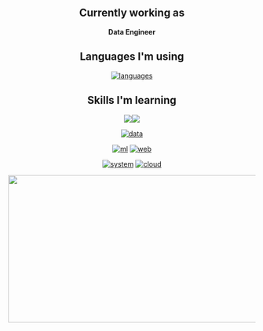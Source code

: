<div align="center">

## Currently working as

**Data Engineer**

## Languages I'm using

[![languages](https://skillicons.dev/icons?i=py,kotlin,scala,r)](https://skillicons.dev)
  
## Skills I'm learning

<img src="https://img.shields.io/badge/Spark-E25A1C?style=flat-squre&logo=apachespark&logoColor=white"/><img src="https://img.shields.io/badge/Airflow-017CEE?style=flat-squre&logo=apacheairflow&logoColor=white"/>

[![data](https://skillicons.dev/icons?i=kafka)](https://skillicons.dev)

[![ml](https://skillicons.dev/icons?i=pytorch,tensorflow)](https://skillicons.dev) [![web](https://skillicons.dev/icons?i=spring,fastapi)](https://skillicons.dev)

[![system](https://skillicons.dev/icons?i=docker,kubernetes)](https://skillicons.dev) [![cloud](https://skillicons.dev/icons?i=aws,terraform)](https://skillicons.dev)

</div>


<a href="https://github.com/devxb/gitanimals">
<img
  src="https://render.gitanimals.org/farms/ivoryRabbit"
  width="600"
  height="300"
/>
</a>
